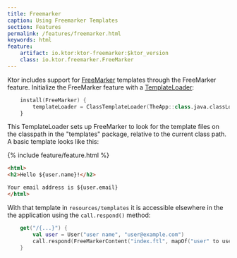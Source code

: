 ```yaml
---
title: Freemarker
caption: Using Freemarker Templates
section: Features
permalink: /features/freemarker.html
keywords: html
feature:
    artifact: io.ktor:ktor-freemarker:$ktor_version
    class: io.ktor.freemarker.FreeMarker
---
```


Ktor includes support for [FreeMarker](http://freemarker.org/) templates through the FreeMarker
feature.  Initialize the FreeMarker feature with a
[TemplateLoader](http://freemarker.org/docs/pgui_config_templateloading.html):

```kotlin
    install(FreeMarker) {
        templateLoader = ClassTemplateLoader(TheApp::class.java.classLoader, "templates")
    }
```

This TemplateLoader sets up FreeMarker to look for the template files on the classpath in the
"templates" package, relative to the current class path.  A basic template looks like this:

{% include feature/feature.html %}

```html
<html>
<h2>Hello ${user.name}!</h2>

Your email address is ${user.email}
</html>
```

With that template in `resources/templates` it is accessible elsewhere in the the application
using the `call.respond()` method:

```kotlin
    get("/{...}") {
        val user = User("user name", "user@example.com")
        call.respond(FreeMarkerContent("index.ftl", mapOf("user" to user), "e"))
    }
```